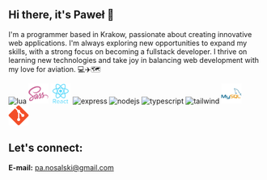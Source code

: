 ## Hi there, it's Paweł 👋 

I'm a programmer based in Krakow, passionate about creating innovative web applications. I'm always exploring new opportunities to expand my skills, with a strong focus on becoming a fullstack developer. I thrive on learning new technologies and take joy in balancing web development with my love for aviation. 💻✈️🗺️<br>


<p align="left">
  <img src="https://upload.wikimedia.org/wikipedia/commons/thumb/c/cf/Lua-Logo.svg/2048px-Lua-Logo.svg.png" alt="lua" width="40" height="40"/> 
  <img src="https://raw.githubusercontent.com/devicons/devicon/master/icons/sass/sass-original.svg" alt="sass" width="40" height="40"/> 
  <img src="https://raw.githubusercontent.com/devicons/devicon/master/icons/react/react-original-wordmark.svg" alt="react" height="40"/> 
  <img src="https://adware-technologies.s3.amazonaws.com/uploads/technology/thumbnail/20/express-js.png" alt="express" height="40"/> 
  <img src="https://static-00.iconduck.com/assets.00/node-js-icon-454x512-nztofx17.png" alt="nodejs" height="40"/> 
  <img src="https://cdn.jsdelivr.net/gh/devicons/devicon@latest/icons/typescript/typescript-original.svg" alt="typescript" width="40" height="40" />
  <img src="https://i.imgur.com/WuQOrIg.png" alt="tailwind" height="35"/>
  <img src="https://raw.githubusercontent.com/devicons/devicon/master/icons/mysql/mysql-original-wordmark.svg" alt="mysql" width="40" height="40"/>  
  <img src="https://raw.githubusercontent.com/devicons/devicon/master/icons/git/git-plain.svg" alt="git" width="40" height="40"/> 
</p>

## Let's connect:
**E-mail:** [pa.nosalski@gmail.com](mailto:pa.nosalski@gmail.com)
